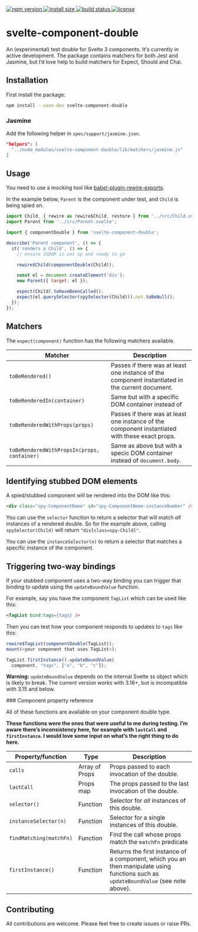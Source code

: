 <p>
  <a href="https://www.npmjs.com/package/svelte-component-double">
    <img src="https://img.shields.io/npm/v/svelte-component-double.svg" alt="npm version">
  </a>

  <a href="https://packagephobia.now.sh/result?p=svelte-component-double">
    <img src="https://packagephobia.now.sh/badge?p=svelte-component-double" alt="install size">
  </a>

  <a href="https://travis-ci.org/dirv/svelte-component-double">
    <img src="https://api.travis-ci.org/dirv/svelte-component-double.svg?branch=master"
         alt="build status">
  </a>

  <a href="https://github.com/dirv/svelte-component-double/blob/master/LICENSE">
    <img src="https://img.shields.io/npm/l/svelte-component-double.svg" alt="license">
  </a>
</p>

# svelte-component-double

An (experimental) test double for Svelte 3 components. It's currently in active development. The package contains matchers for both Jest and Jasmine, but I’d love help to build matchers for Expect, Should and Chai.

## Installation

First install the package:

```bash
npm install --save-dev svelte-component-double
```

### Jasmine

Add the following helper in `spec/support/jasmine.json`.

```json
"helpers": [
  "../node_modules/svelte-component-double/lib/matchers/jasmine.js"
]
```

## Usage

You need to use a mocking tool like [babel-plugin-rewire-exports](https://github.com/asapach/babel-plugin-rewire-exports).

In the example below, `Parent` is the component under test, and `Child` is being spied on.

```javascript
import Child, { rewire as rewire$Child, restore } from '../src/Child.svelte';
import Parent from '../src/Parent.svelte';

import { componentDouble } from 'svelte-component-double';

describe('Parent component', () => {
  it('renders a Child', () => {
    // ensure JSDOM is set up and ready to go

    rewire$Child(componentDouble(Child));

    const el = document.createElement('div');
    new Parent({ target: el });

    expect(Child).toHaveBeenCalled();
    expect(el.querySelector(spySelector(Child))).not.toBeNull();
  });
});

```

## Matchers

The `expect(component)` function has the following matchers available.

| Matcher | Description |
| -------- | ----------- |
| `toBeRendered()` | Passes if there was at least one instance of the component instantiated in the current document. |
| `toBeRenderedIn(container)` | Same but with a specific DOM container instead of | `document.body`. |
| `toBeRenderedWithProps(props)` | Passes if there was at least one instance of the component instantiated with these exact props. |
| `toBeRenderedWithPropsIn(props, container)` | Same as above but with a specic DOM container instead of `document.body`. |

## Identifying stubbed DOM elements

A spied/stubbed component will be rendered into the DOM like this:

```html
<div class="spy-ComponentName" id="spy-ComponentName-instanceNumber" />
```

You can use the `selector` function to return a selector that will match *all* instances of a rendered double. So for the example above, calling `spySelector(Child)` will return `"div[class=spy-Child]"`.

You can use the `instanceSelector(n)` to return a selector that matches a specific instance of the component.

## Triggering two-way bindings

If your stubbed component uses a two-way binding you can trigger that binding to update using the `updateBoundValue` function.

For example, say you have the component `TagList` which can be used like this:

```html
<TagList bind:tags={tags} />
```

Then you can test how your component responds to updates to `tags` like this:

```javascript
rewire$TagList(componentDouble(TagList));
mount(<your component that uses TagList>);

TagList.firstInstance().updateBoundValue(
  component, "tags", ["a", "b", "c"]);
```

**Warning:** `updateBoundValue` depends on the internal Svelte `$$` object which is likely to break. The current version works with 3.16+, but is incompatible with 3.15 and below.

### Component property reference

All of these functions are available on your component double type.

**These functions were the ones that were useful to me during testing. I’m aware there’s inconsistency here, for example with `lastCall` and `firstInstance`. I would love some input on what’s the right thing to do here.**

| Property/function | Type | Description |
| ----------------- | ---- | ----------- |
| `calls` | Array of Props | Props passed to each invocation of the double. |
| `lastCall` | Props map | The props passed to the last invocation of the double. |
| `selector()` | Function | Selector for _all_ instances of this double. |
| `instanceSelector(n)` | Function | Selector for a single instances of this double. |
| `findMatching(matchFn)` | Function | Find the call whose props match the `matchFn` predicate |
| `firstInstance()` | Function | Returns the first instance of a component, which you an then manipulate using functions such as `updateBoundValue` (see note above). |

## Contributing

All contributions are welcome. Please feel free to create issues or raise PRs.

